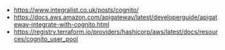 - https://www.integralist.co.uk/posts/cognito/
- https://docs.aws.amazon.com/apigateway/latest/developerguide/apigateway-integrate-with-cognito.html
- https://registry.terraform.io/providers/hashicorp/aws/latest/docs/resources/cognito_user_pool
